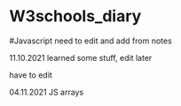 # W3schools_diary

#Javascript
need to edit and add from notes


11.10.2021 learned some stuff, edit later
  

have to edit


04.11.2021 JS arrays
